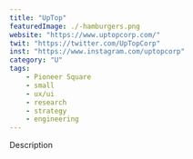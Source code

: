 ```yaml
---
title: "UpTop"
featuredImage: ./-hamburgers.png
website: "https://www.uptopcorp.com/"
twit: "https://twitter.com/UpTopCorp"
inst: "https://www.instagram.com/uptopcorp"
category: "U"
tags:
    - Pioneer Square
    - small
    - ux/ui
    - research
    - strategy
    - engineering
---
```


Description
